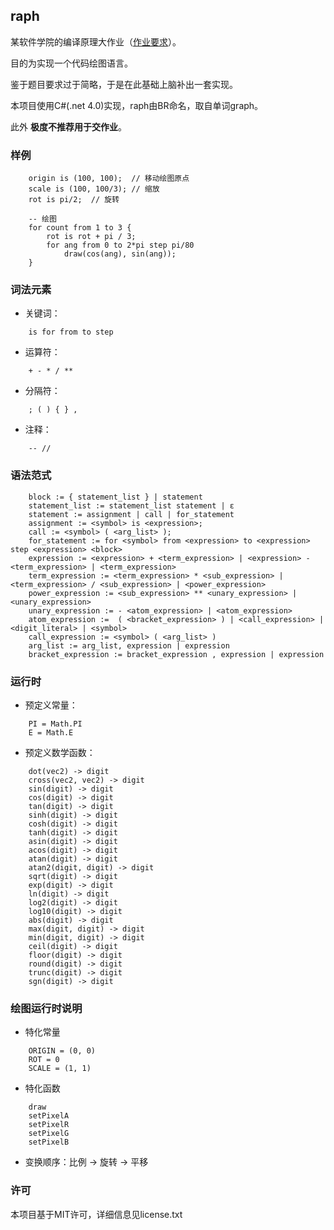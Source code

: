 ## raph

某软件学院的编译原理大作业（[作业要求](http://wenku.baidu.com/view/3b92aa106edb6f1aff001fa7.html "作业要求")）。

目的为实现一个代码绘图语言。

鉴于题目要求过于简略，于是在此基础上脑补出一套实现。

本项目使用C#(.net 4.0)实现，raph由BR命名，取自单词graph。

此外 **极度不推荐用于交作业**。

### 样例

```
    origin is (100, 100);  // 移动绘图原点
    scale is (100, 100/3); // 缩放
    rot is pi/2;  // 旋转

    -- 绘图
    for count from 1 to 3 {
        rot is rot + pi / 3;
        for ang from 0 to 2*pi step pi/80
            draw(cos(ang), sin(ang));
    }
```

### 词法元素

- 关键词：

```
    is for from to step
```

- 运算符：

```
    + - * / **
```

- 分隔符：

```
    ; ( ) { } ,
```

- 注释：

```
    -- //
```

### 语法范式

```
    block := { statement_list } | statement
    statement_list := statement_list statement | ε
    statement := assignment | call | for_statement
    assignment := <symbol> is <expression>;
    call := <symbol> ( <arg_list> );
    for_statement := for <symbol> from <expression> to <expression> step <expression> <block>
    expression := <expression> + <term_expression> | <expression> - <term_expression> | <term_expression>
    term_expression := <term_expression> * <sub_expression> | <term_expression> / <sub_expression> | <power_expression>
    power_expression := <sub_expression> ** <unary_expression> | <unary_expression>
    unary_expression := - <atom_expression> | <atom_expression>
    atom_expression :=  ( <bracket_expression> ) | <call_expression> | <digit_literal> | <symbol>
    call_expression := <symbol> ( <arg_list> )
    arg_list := arg_list, expression | expression
    bracket_expression := bracket_expression , expression | expression
```

### 运行时

- 预定义常量：

```
    PI = Math.PI
    E = Math.E
```

- 预定义数学函数：

```
    dot(vec2) -> digit
    cross(vec2, vec2) -> digit
    sin(digit) -> digit
    cos(digit) -> digit
    tan(digit) -> digit
    sinh(digit) -> digit
    cosh(digit) -> digit
    tanh(digit) -> digit
    asin(digit) -> digit
    acos(digit) -> digit
    atan(digit) -> digit
    atan2(digit, digit) -> digit
    sqrt(digit) -> digit
    exp(digit) -> digit
    ln(digit) -> digit
    log2(digit) -> digit
    log10(digit) -> digit
    abs(digit) -> digit
    max(digit, digit) -> digit
    min(digit, digit) -> digit
    ceil(digit) -> digit
    floor(digit) -> digit
    round(digit) -> digit
    trunc(digit) -> digit
    sgn(digit) -> digit
```

### 绘图运行时说明

- 特化常量

```
    ORIGIN = (0, 0)
    ROT = 0
    SCALE = (1, 1)
```

- 特化函数

```
    draw
    setPixelA
    setPixelR
    setPixelG
    setPixelB
```

- 变换顺序：比例 -> 旋转 -> 平移

### 许可

本项目基于MIT许可，详细信息见license.txt
